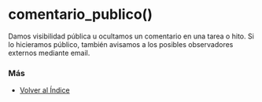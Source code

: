 # comentario_publico()

Damos visibilidad pública u ocultamos un comentario en una tarea o hito. Si lo hicieramos público, también avisamos a los posibles observadores externos mediante email.

### Más

  * [Volver al Índice](./index.md)
